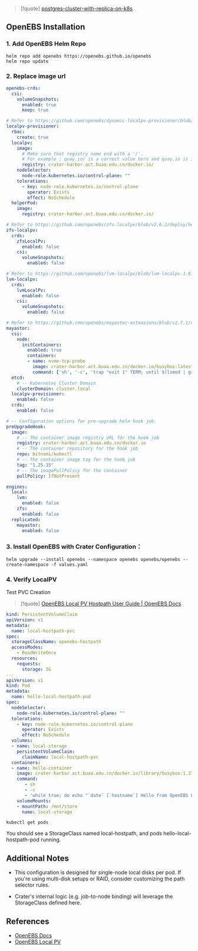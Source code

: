 > [!quote] [postgres-cluster-with-replica-on-k8s](https://medium.com/@rammurthys_32117/postgres-cluster-with-replica-on-k8s-7a676abb3828)

## OpenEBS Installation 

### 1. Add OpenEBS Helm Repo

```shell
helm repo add openebs https://openebs.github.io/openebs
helm repo update
```

### 2. Replace image url

```yaml
openebs-crds:
  csi:
    volumeSnapshots:
      enabled: true
      keep: true

# Refer to https://github.com/openebs/dynamic-localpv-provisioner/blob/HEAD/deploy/helm/charts/values.yaml for complete set of values.
localpv-provisioner:
  rbac:
    create: true
  localpv:
    image:
      # Make sure that registry name end with a '/'.
      # For example : quay.io/ is a correct value here and quay.io is incorrect
      registry: crater-harbor.act.buaa.edu.cn/docker.io/
    nodeSelector:
      node-role.kubernetes.io/control-plane: ""
    tolerations:
      - key: node-role.kubernetes.io/control-plane
        operator: Exists
        effect: NoSchedule
  helperPod:
    image:
      registry: crater-harbor.act.buaa.edu.cn/docker.io/

# Refer to https://github.com/openebs/zfs-localpv/blob/v2.6.2/deploy/helm/charts/values.yaml for complete set of values.
zfs-localpv:
  crds:
    zfsLocalPv:
      enabled: false
    csi:
      volumeSnapshots:
        enabled: false

# Refer to https://github.com/openebs/lvm-localpv/blob/lvm-localpv-1.6.2/deploy/helm/charts/values.yaml for complete set of values.
lvm-localpv:
  crds:
    lvmLocalPv:
      enabled: false
    csi:
      volumeSnapshots:
        enabled: false

# Refer to https://github.com/openebs/mayastor-extensions/blob/v2.7.1/chart/values.yaml for complete set of values.
mayastor:
  csi:
    node:
      initContainers:
        enabled: true
        containers:
        - name: nvme-tcp-probe
          image: crater-harbor.act.buaa.edu.cn/docker.io/busybox:latest
          command: ['sh', '-c', 'trap "exit 1" TERM; until $(lsmod | grep nvme_tcp &>/dev/null); do [ -z "$WARNED" ] && echo "nvme_tcp module not loaded..."; WARNED=1; sleep 60; done;']
  etcd:
    # -- Kubernetes Cluster Domain
    clusterDomain: cluster.local
  localpv-provisioner:
    enabled: false
  crds:
    enabled: false

# -- Configuration options for pre-upgrade helm hook job.
preUpgradeHook:
  image:
    # -- The container image registry URL for the hook job
    registry: crater-harbor.act.buaa.edu.cn/docker.io
    # -- The container repository for the hook job
    repo: bitnami/kubectl
    # -- The container image tag for the hook job
    tag: "1.25.15"
    # -- The imagePullPolicy for the container
    pullPolicy: IfNotPresent

engines:
  local:
    lvm:
      enabled: false
    zfs:
      enabled: false
  replicated:
    mayastor:
      enabled: false
```

### 3. Install OpenEBS with Crater Configuration：

```shell
helm upgrade --install openebs --namespace openebs openebs/openebs --create-namespace -f values.yaml
```

### 4. Verify LocalPV

Test PVC Creation

> [!quote] [OpenEBS Local PV Hostpath User Guide | OpenEBS Docs](https://openebs.io/docs/2.12.x/user-guides/localpv-hostpath)

```yaml
kind: PersistentVolumeClaim
apiVersion: v1
metadata:
  name: local-hostpath-pvc
spec:
  storageClassName: openebs-hostpath
  accessModes:
    - ReadWriteOnce
  resources:
    requests:
      storage: 5G
---
apiVersion: v1
kind: Pod
metadata:
  name: hello-local-hostpath-pod
spec:
  nodeSelector:
    node-role.kubernetes.io/control-plane: ""
  tolerations:
    - key: node-role.kubernetes.io/control-plane
      operator: Exists
      effect: NoSchedule
  volumes:
  - name: local-storage
    persistentVolumeClaim:
      claimName: local-hostpath-pvc
  containers:
  - name: hello-container
    image: crater-harbor.act.buaa.edu.cn/docker.io/library/busybox:1.37.0-glibc
    command:
       - sh
       - -c
       - 'while true; do echo "`date` [`hostname`] Hello from OpenEBS Local PV." >> /mnt/store/greet.txt; sleep $(($RANDOM % 5 + 300)); done'
    volumeMounts:
    - mountPath: /mnt/store
      name: local-storage
```
``` shell
kubectl get pods
```

You should see a StorageClass named local-hostpath, and pods hello-local-hostpath-pod running.

## Additional Notes
* This configuration is designed for single-node local disks per pod. If you're using multi-disk setups or RAID, consider customizing the path selector rules.

* Crater's internal logic (e.g. job-to-node binding) will leverage the StorageClass defined here.

## References
* [OpenEBS Docs](https://openebs.io/docs/next/)
* [OpenEBS Local PV](https://openebs.io/docs/next/localpv-hostpath.html)